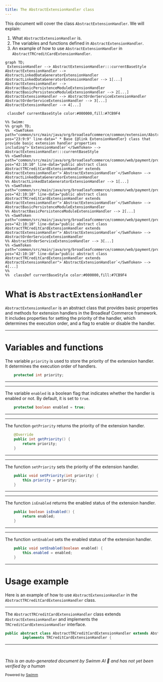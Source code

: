 ```yaml
---
title: The AbstractExtensionHandler class
---
```

This document will cover the class <SwmToken path="common/src/main/java/org/broadleafcommerce/common/web/payment/processor/AbstractTRCreditCardExtensionHandler.java" pos="42:10:10" line-data="public abstract class AbstractTRCreditCardExtensionHandler extends AbstractExtensionHandler">`AbstractExtensionHandler`</SwmToken>. We will explain:

1. What <SwmToken path="common/src/main/java/org/broadleafcommerce/common/web/payment/processor/AbstractTRCreditCardExtensionHandler.java" pos="42:10:10" line-data="public abstract class AbstractTRCreditCardExtensionHandler extends AbstractExtensionHandler">`AbstractExtensionHandler`</SwmToken> is.
2. The variables and functions defined in <SwmToken path="common/src/main/java/org/broadleafcommerce/common/web/payment/processor/AbstractTRCreditCardExtensionHandler.java" pos="42:10:10" line-data="public abstract class AbstractTRCreditCardExtensionHandler extends AbstractExtensionHandler">`AbstractExtensionHandler`</SwmToken>.
3. An example of how to use <SwmToken path="common/src/main/java/org/broadleafcommerce/common/web/payment/processor/AbstractTRCreditCardExtensionHandler.java" pos="42:10:10" line-data="public abstract class AbstractTRCreditCardExtensionHandler extends AbstractExtensionHandler">`AbstractExtensionHandler`</SwmToken> in <SwmToken path="common/src/main/java/org/broadleafcommerce/common/web/payment/processor/AbstractTRCreditCardExtensionHandler.java" pos="42:6:6" line-data="public abstract class AbstractTRCreditCardExtensionHandler extends AbstractExtensionHandler">`AbstractTRCreditCardExtensionHandler`</SwmToken>.

```mermaid
graph TD;
 ExtensionHandler --> AbstractExtensionHandler:::currentBaseStyle
AbstractExtensionHandler --> AbstractLinkedDataGeneratorExtensionHandler
AbstractLinkedDataGeneratorExtensionHandler --> 1[...]
AbstractExtensionHandler --> AbstractBasicPersistenceModuleExtensionHandler
AbstractBasicPersistenceModuleExtensionHandler --> 2[...]
AbstractExtensionHandler --> AbstractOrderServiceExtensionHandler
AbstractOrderServiceExtensionHandler --> 3[...]
AbstractExtensionHandler --> 4[...]

 classDef currentBaseStyle color:#000000,fill:#7CB9F4

%% Swimm:
%% graph TD;
%%  <SwmToken path="common/src/main/java/org/broadleafcommerce/common/extension/AbstractExtensionHandler.java" pos="23:9:9" line-data=" * Base {@link ExtensionHandler} class that provide basic extension handler properties including">`ExtensionHandler`</SwmToken> --> AbstractExtensionHandler:::currentBaseStyle
%% <SwmToken path="common/src/main/java/org/broadleafcommerce/common/web/payment/processor/AbstractTRCreditCardExtensionHandler.java" pos="42:10:10" line-data="public abstract class AbstractTRCreditCardExtensionHandler extends AbstractExtensionHandler">`AbstractExtensionHandler`</SwmToken> --> AbstractLinkedDataGeneratorExtensionHandler
%% AbstractLinkedDataGeneratorExtensionHandler --> 1[...]
%% <SwmToken path="common/src/main/java/org/broadleafcommerce/common/web/payment/processor/AbstractTRCreditCardExtensionHandler.java" pos="42:10:10" line-data="public abstract class AbstractTRCreditCardExtensionHandler extends AbstractExtensionHandler">`AbstractExtensionHandler`</SwmToken> --> AbstractBasicPersistenceModuleExtensionHandler
%% AbstractBasicPersistenceModuleExtensionHandler --> 2[...]
%% <SwmToken path="common/src/main/java/org/broadleafcommerce/common/web/payment/processor/AbstractTRCreditCardExtensionHandler.java" pos="42:10:10" line-data="public abstract class AbstractTRCreditCardExtensionHandler extends AbstractExtensionHandler">`AbstractExtensionHandler`</SwmToken> --> AbstractOrderServiceExtensionHandler
%% AbstractOrderServiceExtensionHandler --> 3[...]
%% <SwmToken path="common/src/main/java/org/broadleafcommerce/common/web/payment/processor/AbstractTRCreditCardExtensionHandler.java" pos="42:10:10" line-data="public abstract class AbstractTRCreditCardExtensionHandler extends AbstractExtensionHandler">`AbstractExtensionHandler`</SwmToken> --> 4[...]
%% 
%%  classDef currentBaseStyle color:#000000,fill:#7CB9F4
```

# What is <SwmToken path="common/src/main/java/org/broadleafcommerce/common/web/payment/processor/AbstractTRCreditCardExtensionHandler.java" pos="42:10:10" line-data="public abstract class AbstractTRCreditCardExtensionHandler extends AbstractExtensionHandler">`AbstractExtensionHandler`</SwmToken>

<SwmToken path="common/src/main/java/org/broadleafcommerce/common/web/payment/processor/AbstractTRCreditCardExtensionHandler.java" pos="42:10:10" line-data="public abstract class AbstractTRCreditCardExtensionHandler extends AbstractExtensionHandler">`AbstractExtensionHandler`</SwmToken> is an abstract class that provides basic properties and methods for extension handlers in the Broadleaf Commerce framework. It includes properties for setting the priority of the handler, which determines the execution order, and a flag to enable or disable the handler.

<SwmSnippet path="/common/src/main/java/org/broadleafcommerce/common/extension/AbstractExtensionHandler.java" line="31">

---

# Variables and functions

The variable <SwmToken path="common/src/main/java/org/broadleafcommerce/common/extension/AbstractExtensionHandler.java" pos="31:5:5" line-data="    protected int priority;">`priority`</SwmToken> is used to store the priority of the extension handler. It determines the execution order of handlers.

```java
    protected int priority;
```

---

</SwmSnippet>

<SwmSnippet path="/common/src/main/java/org/broadleafcommerce/common/extension/AbstractExtensionHandler.java" line="32">

---

The variable <SwmToken path="common/src/main/java/org/broadleafcommerce/common/extension/AbstractExtensionHandler.java" pos="32:5:5" line-data="    protected boolean enabled = true;">`enabled`</SwmToken> is a boolean flag that indicates whether the handler is enabled or not. By default, it is set to `true`.

```java
    protected boolean enabled = true;
```

---

</SwmSnippet>

<SwmSnippet path="/common/src/main/java/org/broadleafcommerce/common/extension/AbstractExtensionHandler.java" line="38">

---

The function <SwmToken path="common/src/main/java/org/broadleafcommerce/common/extension/AbstractExtensionHandler.java" pos="39:5:5" line-data="    public int getPriority() {">`getPriority`</SwmToken> returns the priority of the extension handler.

```java
    @Override
    public int getPriority() {
        return priority;
    }
```

---

</SwmSnippet>

<SwmSnippet path="/common/src/main/java/org/broadleafcommerce/common/extension/AbstractExtensionHandler.java" line="43">

---

The function <SwmToken path="common/src/main/java/org/broadleafcommerce/common/extension/AbstractExtensionHandler.java" pos="43:5:5" line-data="    public void setPriority(int priority) {">`setPriority`</SwmToken> sets the priority of the extension handler.

```java
    public void setPriority(int priority) {
        this.priority = priority;
    }
```

---

</SwmSnippet>

<SwmSnippet path="/common/src/main/java/org/broadleafcommerce/common/extension/AbstractExtensionHandler.java" line="48">

---

The function <SwmToken path="common/src/main/java/org/broadleafcommerce/common/extension/AbstractExtensionHandler.java" pos="48:5:5" line-data="    public boolean isEnabled() {">`isEnabled`</SwmToken> returns the enabled status of the extension handler.

```java
    public boolean isEnabled() {
        return enabled;
    }
```

---

</SwmSnippet>

<SwmSnippet path="/common/src/main/java/org/broadleafcommerce/common/extension/AbstractExtensionHandler.java" line="52">

---

The function <SwmToken path="common/src/main/java/org/broadleafcommerce/common/extension/AbstractExtensionHandler.java" pos="52:5:5" line-data="    public void setEnabled(boolean enabled) {">`setEnabled`</SwmToken> sets the enabled status of the extension handler.

```java
    public void setEnabled(boolean enabled) {
        this.enabled = enabled;
    }
```

---

</SwmSnippet>

# Usage example

Here is an example of how to use <SwmToken path="common/src/main/java/org/broadleafcommerce/common/web/payment/processor/AbstractTRCreditCardExtensionHandler.java" pos="42:10:10" line-data="public abstract class AbstractTRCreditCardExtensionHandler extends AbstractExtensionHandler">`AbstractExtensionHandler`</SwmToken> in the <SwmToken path="common/src/main/java/org/broadleafcommerce/common/web/payment/processor/AbstractTRCreditCardExtensionHandler.java" pos="42:6:6" line-data="public abstract class AbstractTRCreditCardExtensionHandler extends AbstractExtensionHandler">`AbstractTRCreditCardExtensionHandler`</SwmToken> class.

<SwmSnippet path="/common/src/main/java/org/broadleafcommerce/common/web/payment/processor/AbstractTRCreditCardExtensionHandler.java" line="42">

---

The <SwmToken path="common/src/main/java/org/broadleafcommerce/common/web/payment/processor/AbstractTRCreditCardExtensionHandler.java" pos="42:6:6" line-data="public abstract class AbstractTRCreditCardExtensionHandler extends AbstractExtensionHandler">`AbstractTRCreditCardExtensionHandler`</SwmToken> class extends <SwmToken path="common/src/main/java/org/broadleafcommerce/common/web/payment/processor/AbstractTRCreditCardExtensionHandler.java" pos="42:10:10" line-data="public abstract class AbstractTRCreditCardExtensionHandler extends AbstractExtensionHandler">`AbstractExtensionHandler`</SwmToken> and implements the <SwmToken path="common/src/main/java/org/broadleafcommerce/common/web/payment/processor/AbstractTRCreditCardExtensionHandler.java" pos="43:3:3" line-data="        implements TRCreditCardExtensionHandler {">`TRCreditCardExtensionHandler`</SwmToken> interface.

```java
public abstract class AbstractTRCreditCardExtensionHandler extends AbstractExtensionHandler
        implements TRCreditCardExtensionHandler {
```

---

</SwmSnippet>

&nbsp;

*This is an auto-generated document by Swimm AI 🌊 and has not yet been verified by a human*

<SwmMeta version="3.0.0" repo-id="Z2l0aHViJTNBJTNBQnJvYWRsZWFmQ29tbWVyY2UtZGVtby1uZXclM0ElM0FTd2ltbS1EZW1v" repo-name="BroadleafCommerce-demo-new" doc-type="general-class"><sup>Powered by [Swimm](/)</sup></SwmMeta>
